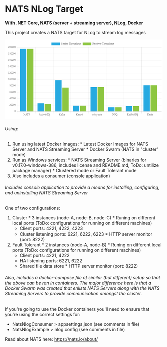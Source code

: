 # NATS NLog Target
**With .NET Core, NATS (server + streaming server), NLog, Docker**

This project creates a NATS target for NLog to stream log messages 

![Image of NATS Brokered Throughput](https://github.com/hughknaus/nats-nlog-example/blob/master/NATS_Brokered_Throughput.png)

###### Using:
  1. Run using latest Docker Images:
    * Latest Docker Images for NATS Server and NATS Streaming Server
    * Docker Swarm (NATS in "cluster" mode)
  2. Run as Windows services:
    * NATS Streaming Server (binaries for v0.17.0-windows-386, includes license and README.md, ToDo: untilize package manager)
    * Clustered mode or Fault Tolerant mode
  3. Also includes a consumer (console application)

###### Includes console application to provide a means for installing, configuring, and uninstalling NATS Streaming Server
One of two configurations:
  1. Cluster
    * 3 instances (node-A, node-B, node-C)
    * Runing on different local ports (ToDo: configurations for running on different machines)
      * Client ports: 4221, 4222, 4223
      * Cluster listening ports: 6221, 6222, 6223
    * HTTP server monitor (port: 8222)
  2. Fault Tolerant
    * 2 instances (node-A, node-B)
    * Runing on different local ports (ToDo: configurations for running on different machines)
      * Client ports: 4221, 4222
      * HA listening ports: 6221, 6222
      * Shared file data store
    * HTTP server monitor (port: 8222)

###### Also, includes a docker-compose file of similar (but different) setup so that the above can be ran in containers. The major difference here is that a Docker Swarm was created that enlists NATS Servers along with the NATS Streaming Servers to provide communication amongst the cluster.
If you're going to use the Docker containers you'll need to ensure that you're using the correct settings for:
  * NatsNlogConsumer > appsettings.json (see comments in file)
  * NatsNlogExample > nlog.config (see comments in file)

Read about NATS here: https://nats.io/about/